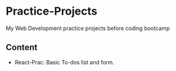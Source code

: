 # Practice-Projects
My Web Development practice projects before coding bootcamp

## Content
* React-Prac: Basic To-dos list and form.